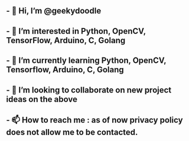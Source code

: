 ## - 👋 Hi, I’m @geekydoodle</h2>
## - 👀 I’m interested in Python, OpenCV, TensorFlow, Arduino, C, Golang</h2>
## - 🌱 I’m currently learning Python, OpenCV, Tensorflow, Arduino, C, Golang</h2>
## - 💞️ I’m looking to collaborate on new project ideas on the above</h2>
## - 📫 How to reach me : as of now privacy policy does not allow me to be contacted.

